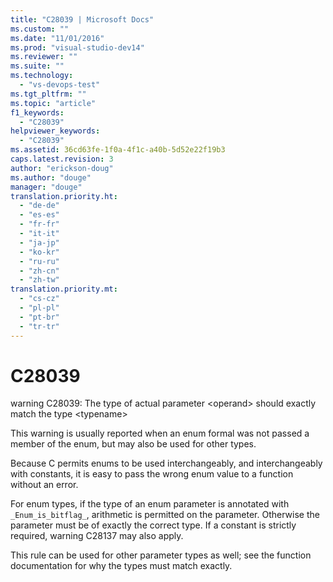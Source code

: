 ```yaml
---
title: "C28039 | Microsoft Docs"
ms.custom: ""
ms.date: "11/01/2016"
ms.prod: "visual-studio-dev14"
ms.reviewer: ""
ms.suite: ""
ms.technology: 
  - "vs-devops-test"
ms.tgt_pltfrm: ""
ms.topic: "article"
f1_keywords: 
  - "C28039"
helpviewer_keywords: 
  - "C28039"
ms.assetid: 36cd63fe-1f0a-4f1c-a40b-5d52e22f19b3
caps.latest.revision: 3
author: "erickson-doug"
ms.author: "douge"
manager: "douge"
translation.priority.ht: 
  - "de-de"
  - "es-es"
  - "fr-fr"
  - "it-it"
  - "ja-jp"
  - "ko-kr"
  - "ru-ru"
  - "zh-cn"
  - "zh-tw"
translation.priority.mt: 
  - "cs-cz"
  - "pl-pl"
  - "pt-br"
  - "tr-tr"
---
```

# C28039
warning C28039: The type of actual parameter \<operand> should exactly match the type \<typename>  
  
 This warning is usually reported when an enum formal was not passed a member of the enum, but may also be used for other types.  
  
 Because C permits enums to be used interchangeably, and interchangeably with constants, it is easy to pass the wrong enum value to a function without an error.  
  
 For enum types, if the type of an enum parameter is annotated with `_Enum_is_bitflag_`, arithmetic is permitted on the parameter. Otherwise the parameter must be of exactly the correct type. If a constant is strictly required, warning C28137 may also apply.  
  
 This rule can be used for other parameter types as well; see the function documentation for why the types must match exactly.